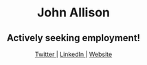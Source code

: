 <div align="center">
  <h1>
    John Allison
  </h1>
  <h2>
    Actively seeking employment!
  </h2>
  <a href="https://twitter.com/JohnAllis0n">
    Twitter
  </a>
  |
  <a href="https://www.linkedin.com/in/johnallison-/">
    LinkedIn
  </a>
  |
  <a href="https://jallson.co.uk">
    Website
  </a>
</div>
